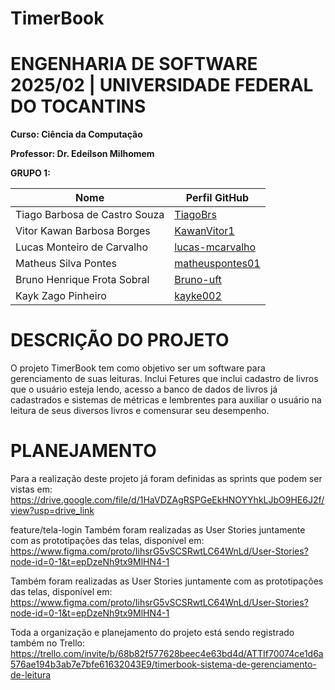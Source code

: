 # TimerBook

# ENGENHARIA DE SOFTWARE 2025/02 | UNIVERSIDADE FEDERAL DO TOCANTINS

**Curso: Ciência da Computação**

**Professor: Dr. Edeílson Milhomem**

**GRUPO 1:**

| Nome                           | Perfil GitHub                                 |
|--------------------------------|----------------------------------------------|
| Tiago Barbosa de Castro Souza  | [TiagoBrs](https://github.com/TiagoBrs)     |
| Vitor Kawan Barbosa Borges     | [KawanVitor1](https://github.com/KawanVitor1)|
| Lucas Monteiro de Carvalho     | [lucas-mcarvalho](https://github.com/lucas-mcarvalho)|
| Matheus Silva Pontes           | [matheuspontes01](https://github.com/matheuspontes01)|
| Bruno Henrique Frota Sobral    | [Bruno-uft](https://github.com/Bruno-uft)  |
| Kayk Zago Pinheiro             | [kayke002](https://github.com/kayke002)    |



# DESCRIÇÃO DO PROJETO

O projeto TimerBook tem como objetivo ser um software para gerenciamento de suas leituras. Inclui Fetures que inclui cadastro de livros que o usuário esteja lendo, 
acesso a banco de dados de livros já cadastrados e sistemas de métricas e lembrentes para auxiliar o usuário na leitura de seus diversos 
livros e comensurar seu desempenho.

# PLANEJAMENTO

Para a realização deste projeto já foram definidas as sprints que podem ser vistas em: https://drive.google.com/file/d/1HaVDZAgRSPGeEkHNOYYhkLJbO9HE6J2f/view?usp=drive_link

feature/tela-login
Também foram realizadas as User Stories juntamente com as prototipações das telas, disponível em: https://www.figma.com/proto/IihsrG5vSCSRwtLC64WnLd/User-Stories?node-id=0-1&t=epDzeNh9tx9MlHN4-1


Também foram realizadas as User Stories juntamente com as prototipações das telas, disponível em: https://www.figma.com/proto/IihsrG5vSCSRwtLC64WnLd/User-Stories?node-id=0-1&t=epDzeNh9tx9MlHN4-1


Toda a organização e planejamento do projeto está sendo registrado também no Trello: https://trello.com/invite/b/68b82f577628beec4e63bd4d/ATTIf70074ce1d6a576ae194b3ab7e7bfe61632043E9/timerbook-sistema-de-gerenciamento-de-leitura

